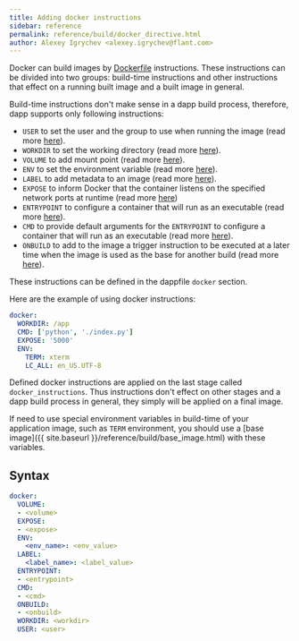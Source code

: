 ```yaml
---
title: Adding docker instructions
sidebar: reference
permalink: reference/build/docker_directive.html
author: Alexey Igrychev <alexey.igrychev@flant.com>
---
```


Docker can build images by [Dockerfile](https://docs.docker.com/engine/reference/builder/) instructions. These instructions can be divided into two groups: build-time instructions and other instructions that effect on a running built image and a built image in general.  

Build-time instructions don't make sense in a dapp build process, therefore, dapp supports only following instructions:

* `USER` to set the user and the group to use when running the image (read more [here](https://docs.docker.com/engine/reference/builder/#user)).
* `WORKDIR` to set the working directory (read more [here](https://docs.docker.com/engine/reference/builder/#workdir)).
* `VOLUME` to add mount point (read more [here](https://docs.docker.com/engine/reference/builder/#volume)).
* `ENV` to set the environment variable (read more [here](https://docs.docker.com/engine/reference/builder/#env)).
* `LABEL` to add metadata to an image (read more [here](https://docs.docker.com/engine/reference/builder/#label)).
* `EXPOSE` to inform Docker that the container listens on the specified network ports at runtime (read more [here](https://docs.docker.com/engine/reference/builder/#expose))
* `ENTRYPOINT` to configure a container that will run as an executable (read more [here](https://docs.docker.com/engine/reference/builder/#entrypoint)).
* `CMD` to provide default arguments for the `ENTRYPOINT` to configure a container that will run as an executable (read more [here](https://docs.docker.com/engine/reference/builder/#cmd)).
* `ONBUILD` to add to the image a trigger instruction to be executed at a later time when the image is used as the base for another build (read more [here](https://docs.docker.com/engine/reference/builder/#onbuild)).

These instructions can be defined in the dappfile `docker` section.

Here are the example of using docker instructions:

```yaml
docker:
  WORKDIR: /app
  CMD: ['python', './index.py']
  EXPOSE: '5000'
  ENV:
    TERM: xterm
    LC_ALL: en_US.UTF-8
```

Defined docker instructions are applied on the last stage called `docker_instructions`. Thus instructions don't effect on other stages and a dapp build process in general, they simply will be applied on a final image. 

If need to use special environment variables in build-time of your application image, such as `TERM` environment, you should use a [base image]({{ site.baseurl }}/reference/build/base_image.html) with these variables.

## Syntax

```yaml
docker:
  VOLUME:
  - <volume>
  EXPOSE:
  - <expose>
  ENV:
    <env_name>: <env_value>
  LABEL:
    <label_name>: <label_value>
  ENTRYPOINT:
  - <entrypoint>
  CMD:
  - <cmd>
  ONBUILD:
  - <onbuild>
  WORKDIR: <workdir>
  USER: <user>
```
